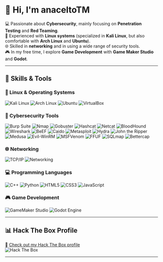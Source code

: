 # 👋 Hi, I'm anaceltoTM

💻 Passionate about **Cybersecurity**, mainly focusing on **Penetration Testing** and **Red Teaming**.  
🐧 Experienced with **Linux systems** (specialized in **Kali Linux**, but also comfortable with **Arch Linux** and **Ubuntu**).  
🌐 Skilled in **networking** and in using a wide range of security tools.  
🎮 In my free time, I explore **Game Development** with **Game Maker Studio** and **Godot**.  

---

## 🚀 Skills & Tools

### 🐧 Linux & Operating Systems
![Kali Linux](https://img.shields.io/badge/Kali_Linux-557C94?style=flat-square&logo=kalilinux&logoColor=white)
![Arch Linux](https://img.shields.io/badge/Arch_Linux-1793D1?style=flat-square&logo=arch-linux&logoColor=white)
![Ubuntu](https://img.shields.io/badge/Ubuntu-E95420?style=flat-square&logo=ubuntu&logoColor=white)
![VirtualBox](https://img.shields.io/badge/VirtualBox-183A61?style=flat-square&logo=virtualbox&logoColor=white)

### 🔧 Cybersecurity Tools
![Burp Suite](https://img.shields.io/badge/Burp_Suite-FF6633?style=flat-square&logo=burp-suite&logoColor=white)
![Nmap](https://img.shields.io/badge/Nmap-0078D6?style=flat-square&logo=gnu-bash&logoColor=white)
![Gobuster](https://img.shields.io/badge/Gobuster-2E3440?style=flat-square&logo=linux&logoColor=white)
![Hashcat](https://img.shields.io/badge/Hashcat-9B59B6?style=flat-square&logo=hack-the-box&logoColor=white)
![Netcat](https://img.shields.io/badge/Netcat-006400?style=flat-square&logo=gnu-bash&logoColor=white)
![BloodHound](https://img.shields.io/badge/BloodHound-FF0000?style=flat-square&logo=hack-the-box&logoColor=white)
![Wireshark](https://img.shields.io/badge/Wireshark-1679A7?style=flat-square&logo=wireshark&logoColor=white)
![BeEF](https://img.shields.io/badge/BeEF-FE7A16?style=flat-square&logo=javascript&logoColor=white)
![Caido](https://img.shields.io/badge/Caido-5B34A1?style=flat-square&logo=hack-the-box&logoColor=white)
![Metasploit](https://img.shields.io/badge/Metasploit-2A2F3D?style=flat-square&logo=metasploit&logoColor=white)
![Hydra](https://img.shields.io/badge/Hydra-000000?style=flat-square&logo=linux&logoColor=white)
![John the Ripper](https://img.shields.io/badge/John_the_Ripper-8B0000?style=flat-square&logo=linux&logoColor=white)
![Medusa](https://img.shields.io/badge/Medusa-2E8B57?style=flat-square&logo=linux&logoColor=white)
![Evil-WinRM](https://img.shields.io/badge/Evil_WinRM-800000?style=flat-square&logo=windows&logoColor=white)
![MSFVenom](https://img.shields.io/badge/MSFVenom-FF4500?style=flat-square&logo=metasploit&logoColor=white)
![FFUF](https://img.shields.io/badge/FFUF-556B2F?style=flat-square&logo=linux&logoColor=white)
![SQLmap](https://img.shields.io/badge/SQLmap-FFD700?style=flat-square&logo=mysql&logoColor=black)
![Bettercap](https://img.shields.io/badge/Bettercap-000000?style=flat-square&logo=bettercap&logoColor=white)

### 🌐 Networking
![TCP/IP](https://img.shields.io/badge/TCP/IP-000000?style=flat-square&logo=cisco&logoColor=white)
![Networking](https://img.shields.io/badge/Networking-006699?style=flat-square&logo=linux-foundation&logoColor=white)

### 💻 Programming Languages
![C++](https://img.shields.io/badge/C++-00599C?style=flat-square&logo=cplusplus&logoColor=white)
![Python](https://img.shields.io/badge/Python-3776AB?style=flat-square&logo=python&logoColor=white)
![HTML5](https://img.shields.io/badge/HTML5-E34F26?style=flat-square&logo=html5&logoColor=white)
![CSS3](https://img.shields.io/badge/CSS3-1572B6?style=flat-square&logo=css3&logoColor=white)
![JavaScript](https://img.shields.io/badge/JavaScript-F7DF1E?style=flat-square&logo=javascript&logoColor=black)

### 🎮 Game Development
![GameMaker Studio](https://img.shields.io/badge/GameMaker_Studio-000000?style=flat-square&logo=gamemaker&logoColor=white)
![Godot Engine](https://img.shields.io/badge/Godot_Engine-478CBF?style=flat-square&logo=godot-engine&logoColor=white)

---

## 📊 Hack The Box Profile
🔗 [Check out my Hack The Box profile](https://app.hackthebox.com/profile/YOUR-ID)  
![Hack The Box](https://img.shields.io/badge/Hack_The_Box-111927?style=for-the-badge&logo=hack-the-box&logoColor=9FEF00)

---
